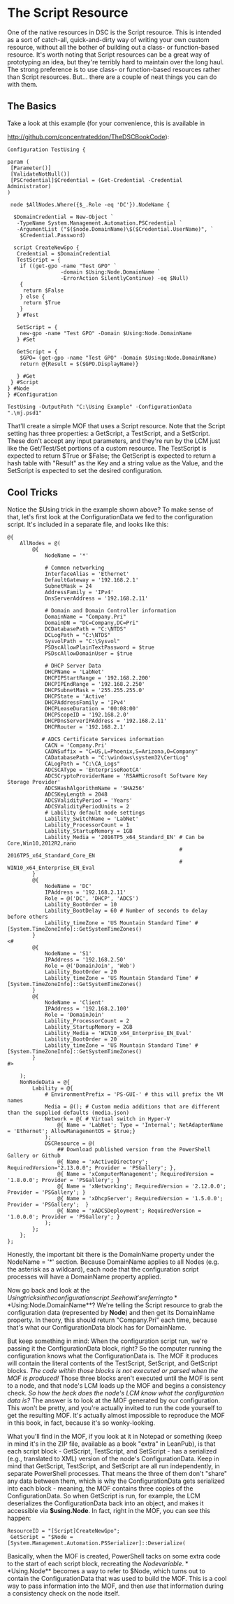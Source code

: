 # The Script Resource
One of the native resources in DSC is the Script resource. This is intended as a sort of catch-all, quick-and-dirty way of writing your own custom resource, without all the bother of building out a class- or function-based resource. It's worth noting that Script resources can be a great way of prototyping an idea, but they're terribly hard to maintain over the long haul. The strong preference is to use class- or function-based resources rather than Script resources. But... there are a couple of neat things you can do with them.

## The Basics
Take a look at this example (for your convenience, this is available in 

http://github.com/concentrateddon/TheDSCBookCode):

```
Configuration TestUsing {

param (
 [Parameter()] 
 [ValidateNotNull()] 
 [PSCredential]$Credential = (Get-Credential -Credential Administrator)
)

 node $AllNodes.Where({$_.Role -eq 'DC'}).NodeName {
    
  $DomainCredential = New-Object `
   -TypeName System.Management.Automation.PSCredential `
   -ArgumentList ("$($node.DomainName)\$($Credential.UserName)", `
    $Credential.Password)

  script CreateNewGpo {
   Credential = $DomainCredential
   TestScript = {
    if ((get-gpo -name "Test GPO" `
                 -domain $Using:Node.DomainName `
                 -ErrorAction SilentlyContinue) -eq $Null)
    {
     return $False
    } else {
     return $True
    }
   } #Test
   
   SetScript = {
    new-gpo -name "Test GPO" -Domain $Using:Node.DomainName
   } #Set
   
   GetScript = {
    $GPO= (get-gpo -name "Test GPO" -Domain $Using:Node.DomainName)
    return @{Result = $($GPO.DisplayName)}
    
   } #Get   
 } #Script
} #Node
} #Configuration

TestUsing -OutputPath "C:\Using Example" -ConfigurationData ".\mj.psd1"
```

That'll create a simple MOF that uses a Script resource. Note that the Script setting has three properties: a GetScript, a TestScript, and a SetScript. These don't accept any input parameters, and they're run by the LCM just like the Get/Test/Set portions of a custom resource. The TestScript is expected to return $True or $False; the GetScript is expected to return a hash table with "Result" as the Key and a string value as the Value, and the SetScript is expected to set the desired configuration.

## Cool Tricks
Notice the $Using trick in the example shown above? To make sense of that, let's first look at the ConfigurationData we fed to the configuration script. It's included in a separate file, and looks like this:

```
@{
    AllNodes = @(
        @{
            NodeName = '*'
            
            # Common networking
            InterfaceAlias = 'Ethernet'
            DefaultGateway = '192.168.2.1'
            SubnetMask = 24
            AddressFamily = 'IPv4'
            DnsServerAddress = '192.168.2.11'
                       
            # Domain and Domain Controller information
            DomainName = "Company.Pri"
            DomainDN = "DC=Company,DC=Pri"
            DCDatabasePath = "C:\NTDS"
            DCLogPath = "C:\NTDS"
            SysvolPath = "C:\Sysvol"
            PSDscAllowPlainTextPassword = $true
            PSDscAllowDomainUser = $true 
                        
            # DHCP Server Data
            DHCPName = 'LabNet'
            DHCPIPStartRange = '192.168.2.200'
            DHCPIPEndRange = '192.168.2.250'
            DHCPSubnetMask = '255.255.255.0'
            DHCPState = 'Active'
            DHCPAddressFamily = 'IPv4'
            DHCPLeaseDuration = '00:08:00'
            DHCPScopeID = '192.168.2.0'
            DHCPDnsServerIPAddress = '192.168.2.11'
            DHCPRouter = '192.168.2.1'
 
           # ADCS Certificate Services information
            CACN = 'Company.Pri'
            CADNSuffix = "C=US,L=Phoenix,S=Arizona,O=Company"
            CADatabasePath = "C:\windows\system32\CertLog"
            CALogPath = "C:\CA_Logs"
            ADCSCAType = 'EnterpriseRootCA'
            ADCSCryptoProviderName = 'RSA#Microsoft Software Key Storage Provider'
            ADCSHashAlgorithmName = 'SHA256'
            ADCSKeyLength = 2048
            ADCSValidityPeriod = 'Years'
            ADCSValidityPeriodUnits = 2
            # Lability default node settings
            Lability_SwitchName = 'LabNet'
            Lability_ProcessorCount = 1
            Lability_StartupMemory = 1GB
            Lability_Media = '2016TP5_x64_Standard_EN' # Can be Core,Win10,2012R2,nano
                                                       # 2016TP5_x64_Standard_Core_EN
                                                       # WIN10_x64_Enterprise_EN_Eval
        }
        @{
            NodeName = 'DC'
            IPAddress = '192.168.2.11'
            Role = @('DC', 'DHCP', 'ADCS')
            Lability_BootOrder = 10
            Lability_BootDelay = 60 # Number of seconds to delay before others
            Lability_timeZone = 'US Mountain Standard Time' #[System.TimeZoneInfo]::GetSystemTimeZones()
        }
<#
        @{
            NodeName = 'S1'
            IPAddress = '192.168.2.50'
            Role = @('DomainJoin', 'Web')
            Lability_BootOrder = 20
            Lability_timeZone = 'US Mountain Standard Time' #[System.TimeZoneInfo]::GetSystemTimeZones()
        }
        @{
            NodeName = 'Client'
            IPAddress = '192.168.2.100'
            Role = 'DomainJoin'
            Lability_ProcessorCount = 2
            Lability_StartupMemory = 2GB
            Lability_Media = 'WIN10_x64_Enterprise_EN_Eval'
            Lability_BootOrder = 20
            Lability_timeZone = 'US Mountain Standard Time' #[System.TimeZoneInfo]::GetSystemTimeZones()
        }
#>
        
    );
    NonNodeData = @{
        Lability = @{
            # EnvironmentPrefix = 'PS-GUI-' # this will prefix the VM names                                    
            Media = @(); # Custom media additions that are different than the supplied defaults (media.json)
            Network = @( # Virtual switch in Hyper-V
                @{ Name = 'LabNet'; Type = 'Internal'; NetAdapterName = 'Ethernet'; AllowManagementOS = $true;}
            );
            DSCResource = @(
                ## Download published version from the PowerShell Gallery or Github
                @{ Name = 'xActiveDirectory'; RequiredVersion="2.13.0.0"; Provider = 'PSGallery'; },
                @{ Name = 'xComputerManagement'; RequiredVersion = '1.8.0.0'; Provider = 'PSGallery'; }
                @{ Name = 'xNetworking'; RequiredVersion = '2.12.0.0'; Provider = 'PSGallery'; }
                @{ Name = 'xDhcpServer'; RequiredVersion = '1.5.0.0'; Provider = 'PSGallery';  }
                @{ Name = 'xADCSDeployment'; RequiredVersion = '1.0.0.0'; Provider = 'PSGallery'; }
            );
        };
    };
};
```

Honestly, the important bit there is the DomainName property under the NodeName = '\*' section. Because DomainName applies to all Nodes (e.g. the asterisk as a wildcard), each node that the configuration script processes will have a DomainName property applied.

Now go back and look at the $Using tricks in the configuration script. See how it's referring to **$Using:Node.DomainName**? We're telling the Script resource to grab the configuration data (represented by **Node**) and then get its DomainName property. In theory, this should return "Company.Pri" each time, because that's what our ConfigurationData block has for DomainName.

But keep something in mind: When the configuration script run, we're passing it the ConfigurationData block, right? So the computer running the configuration knows what the ConfigurationData is. The MOF it produces will contain the literal contents of the TestScript, SetScript, and GetScript blocks. _The code within those blocks is not executed or parsed when the MOF is produced!_ Those three blocks aren't executed until the MOF is sent to a node, and that node's LCM loads up the MOF and begins a consistency check. _So how the heck does the node's LCM know what the configuration data is?_ The answer is to look at the MOF generated by our configuration. This won't be pretty, and you're actually invited to run the code yourself to get the resulting MOF. It's actually almost impossible to reproduce the MOF in this book, in fact, because it's so wonky-looking.

What you'll find in the MOF, if you look at it in Notepad or something (keep in mind it's in the ZIP file, available as a book "extra" in LeanPub), is that each script block - GetScript, TestScript, and SetScript - has a serialized (e.g., translated to XML) version of the node's ConfigurationData. Keep in mind that GetScript, TestScript, and SetScript are all run independently, in separate PowerShell processes. That means the three of them don't "share" any data between them, which is why the ConfigurationData gets serialized into each block - meaning, the MOF contains three copies of the ConfigurationData.  So when GetScript is run, for example, the LCM deserializes the ConfigurationData back into an object, and makes it accessible via **$using.Node**. In fact, right in the MOF, you can see this happen:

```
ResourceID = "[Script]CreateNewGpo";
 GetScript = "$Node = [System.Management.Automation.PSSerializer]::Deserialize(
```

Basically, when the MOF is created, PowerShell tacks on some extra code to the start of each script block, recreating the $Node variable. **$Using.Node** becomes a way to refer to $Node, which turns out to contain the ConfigurationData that was used to build the MOF. This is a cool way to pass information into the MOF, and then _use_ that information during a consistency check on the node itself.